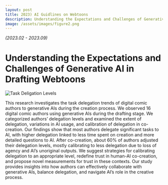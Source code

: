 ```yaml
---
layout: post
title: 2023) AI Guidlines on Webtoons
description: Understanding the Expectations and Challenges of Generative AI in Drafting Webtoons
image: /assets/images/figure2.png
---
```


*(2023.02 - 2023.09)*

Understanding the Expectations and Challenges of Generative AI in Drafting Webtoons
============

![Task Deligation Levels](https://soysilver.github.io/soysilvery/assets/images/figure2.png "Task Deligation Levels")

This research investigates the task delegation trends of digital comic authors to generative AIs during the creation process. We observed 16 digital comic authors using generative AIs during the drafting stage. We categorized authors’ delegation levels and examined the extent of delegation, variations in AI usage, and calibration of delegation in co-creation. Our findings show that most authors delegate significant tasks to AI, with higher delegation linked to less time spent on creation and more detailed questions to AI. After co-creation, about 60% of authors adjusted their delegation levels, mostly calibrating to less delegation due to loss of agency and AI’s unoriginal outputs. We suggest strategies for calibrating delegation to an appropriate level, redefine trust in human-AI co-creation, and propose novel measurements for trust in these contexts. Our study provides insights into how authors can effectively collaborate with generative AIs, balance delegation, and navigate AI’s role in the creative process.
